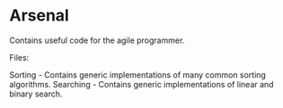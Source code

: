 Arsenal
=======

Contains useful code for the agile programmer.


Files:

Sorting - Contains generic implementations of many common sorting algorithms.
Searching - Contains generic implementations of linear and binary search.

